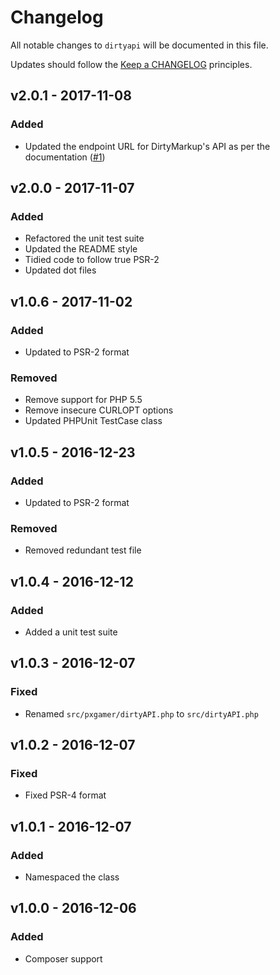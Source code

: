 # Changelog

All notable changes to `dirtyapi` will be documented in this file.

Updates should follow the [Keep a CHANGELOG](http://keepachangelog.com/) principles.

## v2.0.1 - 2017-11-08

### Added
- Updated the endpoint URL for DirtyMarkup's API as per the documentation ([#1](https://github.com/pxgamer/dirtyapi/pull/1))

## v2.0.0 - 2017-11-07

### Added
- Refactored the unit test suite
- Updated the README style
- Tidied code to follow true PSR-2
- Updated dot files

## v1.0.6 - 2017-11-02

### Added
- Updated to PSR-2 format

### Removed
- Remove support for PHP 5.5
- Remove insecure CURLOPT options
- Updated PHPUnit TestCase class

## v1.0.5 - 2016-12-23

### Added
- Updated to PSR-2 format

### Removed
- Removed redundant test file

## v1.0.4 - 2016-12-12

### Added
- Added a unit test suite

## v1.0.3 - 2016-12-07

### Fixed
- Renamed `src/pxgamer/dirtyAPI.php` to `src/dirtyAPI.php`

## v1.0.2 - 2016-12-07

### Fixed
- Fixed PSR-4 format

## v1.0.1 - 2016-12-07

### Added
- Namespaced the class

## v1.0.0 - 2016-12-06

### Added
- Composer support
